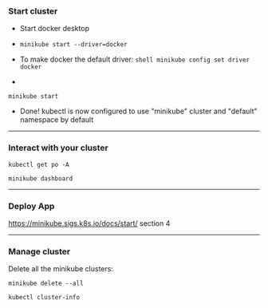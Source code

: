 ### Start cluster 
- Start docker desktop
- ```minikube start --driver=docker```
- To make docker the default driver: ```shell minikube config set driver docker```

- 
```shell
minikube start
```
- Done! kubectl is now configured to use "minikube" cluster and "default" namespace by default

---
### Interact with your cluster
```shell
kubectl get po -A
```  
```shell 
minikube dashboard
```
---
### Deploy App
<https://minikube.sigs.k8s.io/docs/start/> section 4

---
### Manage cluster
Delete all the minikube clusters:
>
```shell
minikube delete --all
```
```shell
kubectl cluster-info
```
